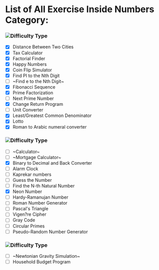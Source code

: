  # List of All Exercise Inside Numbers Category:
 
 ### ![Difficulty Type](https://img.shields.io/badge/Difficulty-Beginner-green.svg)

- [x] Distance Between Two Cities 
- [X] Tax Calculator 
- [X] Factorial Finder 
- [X] Happy Numbers 
- [x] Coin Flip Simulator
- [X] Find PI to the Nth Digit 
- [ ] ~Find e to the Nth Digit~ 
- [X] Fibonacci Sequence 
- [X] Prime Factorization 
- [ ] Next Prime Number  
- [X] Change Return Program 
- [ ] Unit Converter 
- [X] Least/Greatest Common Denominator 
- [X] Lotto 
- [X] Roman to Arabic numeral converter 

### ![Difficulty Type](https://img.shields.io/badge/Difficulty-Intermediate-orange.svg)

- [ ] ~Calculator~ 
- [ ] ~Mortgage Calculator~ 
- [X] Binary to Decimal and Back Converter 
- [ ] Alarm Clock 
- [ ] Kaprekar numbers 
- [ ] Guess the Number 
- [ ] Find the N-th Natural Number 
- [X] Neon Number 
- [ ] Hardy-Ramanujan Number 
- [ ] Roman Number Generator 
- [ ] Pascal's Triangle 
- [ ] Vigen?re Cipher 
- [ ] Gray Code 
- [ ] Circular Primes 
- [ ] Pseudo-Random Number Generator 

### ![Difficulty Type](https://img.shields.io/badge/Difficulty-expert-red.svg)

- [ ] ~Newtonian Gravity Simulation~ 
- [ ] Household Budget Program 
